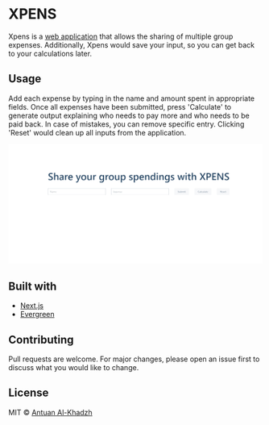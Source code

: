 # XPENS

Xpens is a [web application](https://xpens.now.sh/) that allows the sharing of multiple group expenses. Additionally, Xpens would save your input, so you can get back to your calculations later.

## Usage

Add each expense by typing in the name and amount spent in appropriate fields. Once all expenses have been submitted, press 'Calculate' to generate output explaining who needs to pay more and who needs to be paid back. In case of mistakes, you can remove specific entry. Clicking 'Reset' would clean up all inputs from the application.

<a href="https://xpens.now.sh/" align="center">
  <img src="img/demo.gif">
</a>

## Built with

- [Next.js](https://github.com/zeit/next.js)
- [Evergreen](https://github.com/segmentio/evergreen)

## Contributing

Pull requests are welcome. For major changes, please open an issue first to discuss what you would like to change.

## License

MIT © [Antuan Al-Khadzh](https://github.com/aal-khadzh)
